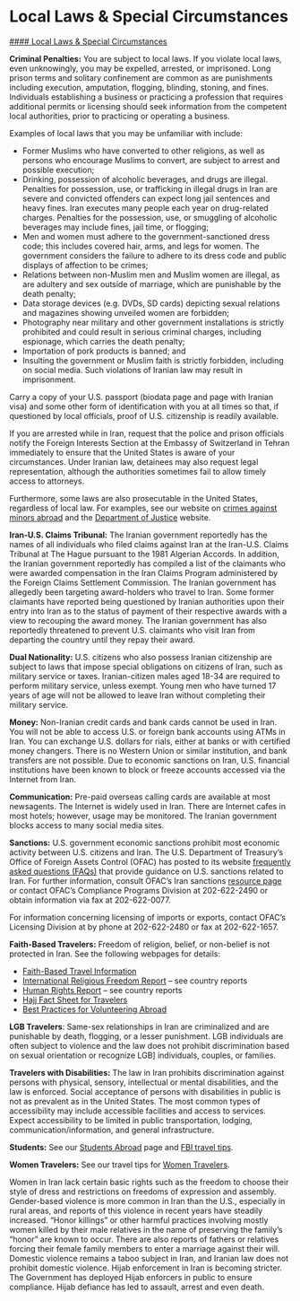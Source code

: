 # Local Laws & Special Circumstances

[#### Local Laws & Special Circumstances](javascript:void(0); "Local Laws & Special Circumstances")

**Criminal Penalties:** You are subject to local laws. If you violate local laws, even unknowingly, you may be expelled, arrested, or imprisoned. Long prison terms and solitary confinement are common as are punishments including execution, amputation, flogging, blinding, stoning, and fines. Individuals establishing a business or practicing a profession that requires additional permits or licensing should seek information from the competent local authorities, prior to practicing or operating a business.

Examples of local laws that you may be unfamiliar with include:

* Former Muslims who have converted to other religions, as well as persons who encourage Muslims to convert, are subject to arrest and possible execution;
* Drinking, possession of alcoholic beverages, and drugs are illegal. Penalties for possession, use, or trafficking in illegal drugs in Iran are severe and convicted offenders can expect long jail sentences and heavy fines. Iran executes many people each year on drug-related charges. Penalties for the possession, use, or smuggling of alcoholic beverages may include fines, jail time, or flogging;
* Men and women must adhere to the government-sanctioned dress code; this includes covered hair, arms, and legs for women. The government considers the failure to adhere to its dress code and public displays of affection to be crimes;
* Relations between non-Muslim men and Muslim women are illegal, as are adultery and sex outside of marriage, which are punishable by the death penalty;
* Data storage devices (e.g. DVDs, SD cards) depicting sexual relations and magazines showing unveiled women are forbidden;
* Photography near military and other government installations is strictly prohibited and could result in serious criminal charges, including espionage, which carries the death penalty;
* Importation of pork products is banned; and
* Insulting the government or Muslim faith is strictly forbidden, including on social media. Such violations of Iranian law may result in imprisonment.

Carry a copy of your U.S. passport (biodata page and page with Iranian visa) and some other form of identification with you at all times so that, if questioned by local officials, proof of U.S. citizenship is readily available.

If you are arrested while in Iran, request that the police and prison officials notify the Foreign Interests Section at the Embassy of Switzerland in Tehran immediately to ensure that the United States is aware of your circumstances. Under Iranian law, detainees may also request legal representation, although the authorities sometimes fail to allow timely access to attorneys.

Furthermore, some laws are also prosecutable in the United States, regardless of local law. For examples, see our website on [crimes against minors abroad](https://travel.state.gov/content/travel/en/international-travel/emergencies/arrest-detention/crimes-against-minors.html) and the [Department of Justice](https://www.justice.gov/archives/jm/criminal-resource-manual-1617-extraterritorial-criminal-jurisdiction-18-usc-112-878-970-1116) website.

**Iran-U.S. Claims Tribunal:** The Iranian government reportedly has the names of all individuals who filed claims against Iran at the Iran-U.S. Claims Tribunal at The Hague pursuant to the 1981 Algerian Accords. In addition, the Iranian government reportedly has compiled a list of the claimants who were awarded compensation in the Iran Claims Program administered by the Foreign Claims Settlement Commission. The Iranian government has allegedly been targeting award-holders who travel to Iran. Some former claimants have reported being questioned by Iranian authorities upon their entry into Iran as to the status of payment of their respective awards with a view to recouping the award money. The Iranian government has also reportedly threatened to prevent U.S. claimants who visit Iran from departing the country until they repay their award.

**Dual Nationality:** U.S. citizens who also possess Iranian citizenship are subject to laws that impose special obligations on citizens of Iran, such as military service or taxes. Iranian-citizen males aged 18-34 are required to perform military service, unless exempt. Young men who have turned 17 years of age will not be allowed to leave Iran without completing their military service.

**Money:** Non-Iranian credit cards and bank cards cannot be used in Iran. You will not be able to access U.S. or foreign bank accounts using ATMs in Iran. You can exchange U.S. dollars for rials, either at banks or with certified money changers. There is no Western Union or similar institution, and bank transfers are not possible. Due to economic sanctions on Iran, U.S. financial institutions have been known to block or freeze accounts accessed via the Internet from Iran.

**Communication:** Pre-paid overseas calling cards are available at most newsagents. The Internet is widely used in Iran. There are Internet cafes in most hotels; however, usage may be monitored. The Iranian government blocks access to many social media sites.

**Sanctions:** U.S. government economic sanctions prohibit most economic activity between U.S. citizens and Iran. The U.S. Department of Treasury’s Office of Foreign Assets Control (OFAC) has posted to its website [frequently asked questions (FAQs)](https://ofac.treasury.gov/faqs) that provide guidance on U.S. sanctions related to Iran. For further information, consult OFAC’s Iran sanctions [resource page](https://home.treasury.gov/policy-issues/office-of-foreign-assets-control-sanctions-programs-and-information) or contact OFAC’s Compliance Programs Division at 202-622-2490 or obtain information via fax at 202-622-0077.

For information concerning licensing of imports or exports, contact OFAC’s Licensing Division at by phone at 202-622-2480 or fax at 202-622-1657.

**Faith-Based Travelers:** Freedom of religion, belief, or non-belief is not protected in Iran. See the following webpages for details:

* [Faith-Based Travel Information](https://travel.state.gov/content/travel/en/international-travel/before-you-go/travelers-with-special-considerations/faith-based-travel.html)
* [International Religious Freedom Report](https://www.state.gov/international-religious-freedom-reports/) – see country reports
* [Human Rights Report](https://www.state.gov/reports-bureau-of-democracy-human-rights-and-labor/country-reports-on-human-rights-practices/) – see country reports
* [Hajj Fact Sheet for Travelers](https://travel.state.gov/content/travel/en/international-travel/before-you-go/travelers-with-special-considerations/hajj-umrah.html)
* [Best Practices for Volunteering Abroad](https://travel.state.gov/content/travel/en/international-travel/before-you-go/travelers-with-special-considerations/volunteering-abroad.html)

**LGB Travelers**: Same-sex relationships in Iran are criminalized and are punishable by death, flogging, or a lesser punishment. LGB individuals are often subject to violence and the law does not prohibit discrimination based on sexual orientation or recognize LGB] individuals, couples, or families.

**Travelers with Disabilities:** The law in Iran prohibits discrimination against persons with physical, sensory, intellectual or mental disabilities, and the law is enforced. Social acceptance of persons with disabilities in public is not as prevalent as in the United States. The most common types of accessibility may include accessible facilities and access to services. Expect accessibility to be limited in public transportation, lodging, communication/information, and general infrastructure.

**Students:** See our [Students Abroad](https://travel.state.gov/content/travel/en/international-travel/before-you-go/travelers-with-special-considerations/students.html) page and [FBI travel tips](https://ucr.fbi.gov/investigate/counterintelligence/student-brochure).

**Women Travelers:** See our travel tips for [Women Travelers](https://travel.state.gov/content/travel/en/international-travel/before-you-go/travelers-with-special-considerations/women-travelers.html).

Women in Iran lack certain basic rights such as the freedom to choose their style of dress and restrictions on freedoms of expression and assembly. Gender-based violence is more common in Iran than the U.S., especially in rural areas, and reports of this violence in recent years have steadily increased. “Honor killings” or other harmful practices involving mostly women killed by their male relatives in the name of preserving the family’s “honor” are known to occur. There are also reports of fathers or relatives forcing their female family members to enter a marriage against their will. Domestic violence remains a taboo subject in Iran, and Iranian law does not prohibit domestic violence. Hijab enforcement in Iran is becoming stricter. The Government has deployed Hijab enforcers in public to ensure compliance. Hijab defiance has led to assault, arrest and even death.